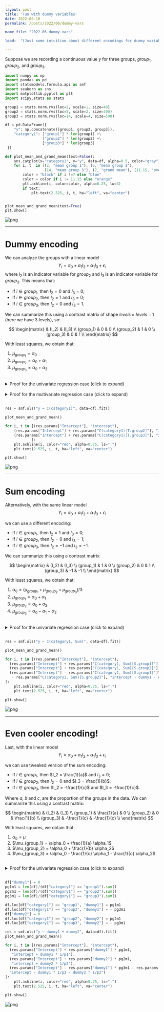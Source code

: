 ```yaml
---
layout: post
title: 'Fun with dummy variables'
date: 2022-06-10
permalink: /posts/2022/06/dummy-vars

name_file: "2022-06-dummy-vars"

lead:  "(Just some intuition about different encodings for dummy variables)"

---
```


Suppose we are recording a continuous value $y$ for three groups, $group_1$, $group_2$, and $group_3$. 

```python
import numpy as np
import pandas as pd
import statsmodels.formula.api as smf
import seaborn as sns
import matplotlib.pyplot as plt
import scipy.stats as stats

group1 = stats.norm.rvs(loc=2, scale=1, size=40)
group2 = stats.norm.rvs(loc=5, scale=2, size=200)
group3 = stats.norm.rvs(loc=14, scale=4, size=500)

df = pd.DataFrame({
    "y": np.concatenate([group1, group2, group3]), 
    "category1": ["group1"] * len(group1) +\
                 ["group2"] * len(group2) +\
                 ["group3"] * len(group3)
 })

def plot_mean_and_grand_mean(text=False):
    sns.catplot(x="category1", y="y", data=df, alpha=0.5, color="gray")
    for i, t  in [(2, "mean group 1"), (5, "mean group 2"),
                  (14, "mean group 3"), (7, "grand mean"), (11.15, "overall mean")]:
        color = "black" if i !=7 else "blue"
        color = color if i != 11.15 else "orange"
        plt.axhline(i, color=color, alpha=0.25, lw=3)
        if text:
            plt.text(2.525, i, t, ha="left", va="center")


plot_mean_and_grand_mean(text=True)
plt.show()
```


![png](/images/2022-06-dummy-vars/output_1_0.png)

---

# Dummy encoding

We can analyze the groups with a linear model
$$
Y_i = \alpha_0 + \alpha_1 I_2 + \alpha_1 I_3 + \epsilon_i
$$
where $I_2$ is an indicator variable for $group_2$ and $I_3$ is an indicator variable for $group_3$. This means that:

- If $i\in group_1$, then $I_2 = 0$ and $I_3 = 0$;
- If $i\in group_2$, then $I_2 = 1$ and $I_3 = 0$;
- If $i\in group_3$, then $I_2 = 0$ and $I_3 = 1$.

We can summarize this using a contrast matrix of shape $levels \times levels - 1$ (here we have 3 levels), so:

$$
\begin{matrix}
 & (I_2) & (I_3) \\
(group_1) & 0 & 0 \\
(group_2) & 1 & 0 \\
(group_3) & 0 & 1 \\
\end{matrix}
$$



With least squares, we obtain that:

1. $\mu_{group_1} = \alpha_0$
2. $\mu_{group_2} = \alpha_0 + \alpha_1$
3. $\mu_{group_3} = \alpha_0 + \alpha_2$

<br />

<details><summary>Proof for the univariate regression case (click to expand)</summary>


<p>This can be formally shown if we use the formula for the regression coefficients. Let us consider the case where we have only two groups, and thus</p>

$$
Y_i = \alpha_0 + \alpha_1 I_2 + \epsilon_i
$$

<p>We have closed formulas for the regression coefficients, namely if $p$ is the percentage of units in group 2,  then</p>

$$
\alpha_1 
= \frac{Cov(I_2, Y_i)}{Var(I_2)} 
= \frac{p(\mu_{group_2} - \mu)}{p(1-p)} 
= \mu_{group_2} - \mu_{group_1}
$$

$$
\alpha_0 
= E[Y_i] - \alpha_1 E[I_2] = \mu - p (\mu_{group_2} - \mu_{group_1}) = \mu_{group_1}
$$
</details>

<br />
<details><summary>Proof for the multivariate regression case (click to expand)</summary>

<p> For multivariate linear model 
($
Y_i = \alpha_0 + \alpha_1 I_2 + \alpha_2 I_3 + \epsilon_i
$), 
things are a bit trickier, we can use Frisch-Waugh-Lovell Therem to show that:</p>

<blockquote>
<p>Any predictor’s regression coefficient in a multivariate model is equivalent to the regression coefficient estimated from a bivariate model in which the residualised outcome is regressed on the residualised component of the predictor </p>
<p><i>— Lovell, Michael C. 1963. “Seasonal Adjustment of Economic Time Series and Multiple Regression Analysis.” Journal of the American Statistical Association 58 (304): 993–1010. </i></p>
</blockquote>


<p>Thus, we first regress $I_2 = \beta_0 + \beta_1 I_3  + \epsilon_i$. We can get the coefficients using the same formulas we used in the univariate case. Let $a$, $b$, and $c$ be the percentage of units in $group_1$, $group_2$, and $group_3$ respectively. We have that</p>

$$
\begin{align*}
\beta_1 &= \frac{Cov(I_2, I_3)}{Var(I_3)}  \\
&= \frac{-bc}{c(1-c)} \\
&=  \frac{-b}{1-c} \\
\\
\beta_0 &= E[ I_2] - \beta_1 E[I_3]\\
&= b - \frac{-b}{1-c} c \\
&= \frac{b - bc}{1-c} + \frac{bc}{1-c} \\
&= \frac{b}{1-c} 
\end{align*}
$$

<p> Replacing the coefficients, we have </p>
$$\hat{I}_2 = \overbrace{\frac{b}{1-c}}^{\beta_0} + \overbrace{\frac{-b}{1-c}}^{\beta_1} I_3.$$

<p>Then, given the residual of the previous regression $\tilde{I}_2 = I_2 - \hat{I}_2$, we consider the univariate model:</p>

$$
Y_i = \alpha_1 \tilde{I}_2 + \epsilon_i
$$

<p>The FWL theorem proves that the $\alpha_1$ of that equation is exactly the same as the $\alpha_1$ of $Y_i = \alpha_0 + \alpha_1 I_2 + \alpha_1 I_3 + \epsilon_i$. We can estimate $\alpha_1$ as:</p>
$$
\alpha_1 = \frac{Cov(Y, \tilde{I}_2)}{Var(\tilde{I}_2)}
$$

<p>We find that</p>
$$
\begin{align*}
E(\tilde{I}_2) 
&= \frac{1}{n} \sum (I_2 + \frac{-b}{1-c}  + \frac{b}{1-c} I_3) \\
& = \frac{1}{n} [ n_1 \frac{-b}{1-c} + n_2 \frac{a}{1-c}] \\
& = a \frac{-b}{1-c} + b \frac{a}{1-c} \\
& = 0 \\
\\
Var(\tilde{I}_2) 
&= \frac{1}{n} \sum (I_2 + \frac{-b}{1-c}  + \frac{b}{1-c} \alpha_1 I_3 - 0)^2 \\
& = \frac{1}{n} [ n_1 \frac{-b}{1-c}^2 + n_2 \frac{a}{1-c}^2] \\
& = a \frac{-b}{1-c}^2 + b \frac{a}{1-c}^2 \\
& = 1 \\
\\
Covar(Y ,  \tilde{I}_2) &=
E[Y (\tilde{I}_2 )] - E[Y] \overbrace{E[I_2 - \hat{I}_2}^{0}]  \\
&=  \mu_2 a \frac{-b}{1-c} + \mu_1 b \frac{a}{1-c} \\
&=  \mu_2 - \mu_1 \\
\end{align*}
$$

<p>Thus $\alpha_1 = \mu_2 - \mu_1$. Which confirms what we said. To calculate the intercept, we do the same for $\alpha_2$, finding that $\alpha_2 = \mu_3 - \mu_1$. Then we can obtain $\alpha_0$ with the following expansion:</p>

$$
\begin{align*}
E(Y - \hat{Y}) &= 0\\
\frac{1}{n} \sum_{i} Y_i - \alpha_0 - \alpha_1 \hat{I}_2 - \alpha_2 \hat{I}_3 &= 0 \\
\mu - \alpha_0 +  - b \alpha_1 - c \alpha_2 &= 0 \\
\mu - \alpha_0 +  - b (\mu_2 - \mu_1) - c (\mu_3 - \mu_1)  &= 0 \\
a \mu_1 + b \mu_2 + c \mu_3 - \alpha_0 - b (\mu_2 - \mu_1) - c (\mu_3 - \mu_1)  &= 0 \\
a \mu_1 + b \mu_1 + c \mu_1  &= \alpha_0 \\
\alpha_0 &= \mu_1 \\
\end{align*}
$$

</details>

<br />

```python
res = smf.ols("y ~ C(category1)", data=df).fit()

plot_mean_and_grand_mean()

for i, t in [(res.params["Intercept"], "intercept"),
    (res.params["Intercept"] + res.params["C(category1)[T.group2]"], "intercept + dummy1"),
    (res.params["Intercept"] + res.params["C(category1)[T.group3]"], "intercept + dummy2"),
            ]:
    plt.axhline(i, color="red", alpha=0.75, ls=":")
    plt.text(2.525, i, t, ha="left", va="center")

plt.show()
```


![png](/images/2022-06-dummy-vars/output_4_0.png)

---

# Sum encoding

Alternatively, with the same linear model
$$
Y_i = \alpha_0 + \alpha_1 I_2 + \alpha_1 I_3 + \epsilon_i
$$

we can use a different encoding:
- If $i\in group_1$, then $I_2 = 1$ and $I_3 = 0$;
- If $i\in group_2$, then $I_2 = 0$ and $I_3 = 1$;
- If $i\in group_3$, then $I_2 = -1$ and $I_3 = -1$.

We can summarize this using a contrast matrix:

$$
\begin{matrix}
 & (I_2) & (I_3) \\
(group_1) & 1 & 0 \\
(group_2) & 0 & 1 \\
(group_3) & -1 & -1 \\
\end{matrix}
$$


With least squares, we obtain that:
1. $\alpha_0 = (\mu_{group_1} + \mu_{group_2} + \mu_{group_3}) /3$
2. $\mu_{group_1} = \alpha_0 + \alpha_1$
3. $\mu_{group_2} = \alpha_0 + \alpha_2$
4. $\mu_{group_3} = \alpha_0 - \alpha_1 - \alpha_2$

<br />

<details><summary>Proof for the univariate regression case (click to expand)</summary>

<p> Let us consider the case where we have only two groups, and thus </p>

$$
Y_i = \alpha_0 + \alpha_1 I_2 + \epsilon_i
$$

<p> And where if $i\in group_1$ then $I_2 = 1$ and if $i\in group_2$ then $I_2 = -1$. </p>

<p> We have closed formulas for the regression coefficients, namely if $p$ is the percentage of units in group 2,  then </p>

$$
\alpha_1 
= \frac{Cov(I_2, Y_i)}{Var(I_2)} 
= \frac{p\mu_1 - q\mu_2 -  \mu(p - q)}{4qp} 
= \mu_1 - \frac{\mu_1 + \mu_2}{2}
$$

$$
\alpha_0 
= E[Y_i] - \alpha_1 E[I_2] = p \mu_1 + q\mu_2 - (\mu_1 - \frac{\mu_1 + \mu_2}{2}) (p-q) = \frac{\mu_1 + \mu_2}{2}
$$

</details>

<br />

```python
res = smf.ols("y ~ C(category1, Sum)", data=df).fit()

plot_mean_and_grand_mean()

for i, t in [(res.params["Intercept"], "intercept"),
  (res.params["Intercept"] + res.params["C(category1, Sum)[S.group1]"], "intercept + dummy1"),
  (res.params["Intercept"] + res.params["C(category1, Sum)[S.group2]"], "intercept + dummy2"),
  (res.params["Intercept"] - res.params["C(category1, Sum)[S.group1]"]\
   - res.params["C(category1, Sum)[S.group2]"], "intercept - dummy1 - dummy2")
]:
    plt.axhline(i, color="red", alpha=0.75, ls=":")
    plt.text(2.525, i, t, ha="left", va="center")

plt.show()
```


![png](/images/2022-06-dummy-vars/output_6_0.png)

---

# Even cooler encoding!

Last, with the  linear model
$$
Y_i = \alpha_0 + \alpha_1 I_2 + \alpha_1 I_3 + \epsilon_i
$$

we can use tweaked version of the sum encoding:
- If $i\in group_1$, then $I_2 = \frac{1}{a}$ and $I_3 = 0$;
- If $i\in group_2$, then $I_2 = 0$ and $I_3 = \frac{1}{b}$;
- If $i\in group_3$, then $I_2 = -\frac{1}{c}$ and $I_3 = -\frac{1}{c}$.

Where $a$, $b$ and $c$, are the proportion of the groups in the data.
We can summarize this using a contrast matrix:

$$
\begin{matrix}
 & (I_2) & (I_3) \\
(group_1) & \frac{1}{a} & 0 \\
(group_2) & 0 & \frac{1}{b} \\
(group_3) & -\frac{1}{c} & -\frac{1}{c} \\
\end{matrix}
$$

With least squares, we obtain that:
1. $\alpha_0 = \mu$
2. $\mu_{group_1} = \alpha_0 + \frac{1}{a} \alpha_1$
3. $\mu_{group_2} = \alpha_0 + \frac{1}{b} \alpha_2$
4. $\mu_{group_3} = \alpha_0 - \frac{1}{c}  \alpha_1 - \frac{1}{c} \alpha_2$

<br />

<details><summary>Proof for the univariate regression case (click to expand)</summary>

<p>Let us consider the case where we have only two groups, and thus</p>

$$
Y_i = \alpha_0 + \alpha_1 I_2 + \epsilon_i
$$

<p>And where if $i\in group_1$ then $I_2 = 1/p$ and if $i\in group_2$ then $I_2 = -1/q$. </p>

<p>We have closed formulas for the regression coefficients, namely if $p$ is the percentage of units in group 2,  then </p>

$$
\alpha_1 
= \frac{Cov(I_2, Y_i)}{Var(I_2)} 
= \mu_1 - \mu_2
$$

$$
\alpha_0 
= E[Y_i] - \alpha_1 E[I_2] = \mu
$$

</details>

<br />

```python
df["dummy1"] = 0
pg1m1 = len(df)/(df["category1"] == "group1").sum()
pg2m1 = len(df)/(df["category1"] == "group2").sum()
pg3m1 = len(df)/(df["category1"] == "group3").sum()

df.loc[df["category1"] == "group1", "dummy1"] = pg1m1
df.loc[df["category1"] == "group3", "dummy1"] = - pg3m1
df["dummy2"] = 0
df.loc[df["category1"] == "group2", "dummy2"] = pg2m1
df.loc[df["category1"] == "group3", "dummy2"] = - pg3m1

res = smf.ols("y ~ dummy1 + dummy2", data=df).fit()
plot_mean_and_grand_mean()

for i, t in [(res.params["Intercept"], "intercept"),
  (res.params["Intercept"] + res.params["dummy1"] * pg1m1, 
   "intercept + dummy1 * 1/p1"),
  (res.params["Intercept"] + res.params["dummy2"] * pg2m1, 
   "intercept + dummy2 * 1/p2"),
  (res.params["Intercept"] - res.params["dummy1"] * pg3m1 - res.params["dummy2"]* pg3m1, 
  "intercept - dummy1 * 1/p3 - dummy2 * 1/p3")
]:
    plt.axhline(i, color="red", alpha=0.75, ls=":")
    plt.text(2.525, i, t, ha="left", va="center")

plt.show()
```


![png](/images/2022-06-dummy-vars/output_8_0.png)

